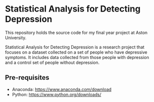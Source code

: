 # Statistical Analysis for Detecting Depression
This repository holds the source code for my final year project at Aston University.

Statistical Analysis for Detecting Depression is a research project that focuses on a dataset collected on a set of people who have depressive symptoms. It includes data collected from those people with depression and a control set of people without depression.

## Pre-requisites
* Anaconda: <a href="https://www.anaconda.com/download">https://www.anaconda.com/download</a>
* Python: <a href="https://www.python.org/downloads/">https://www.python.org/downloads/</a>
